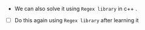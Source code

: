 - We can also solve it using `Regex library` in c++ .

- [ ] Do this again using `Regex library` after learning it
